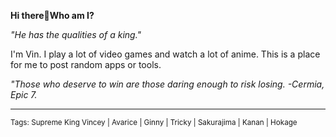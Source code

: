 **Hi there👋Who am I?**

*"He has the qualities of a king."*

I'm Vin. I play a lot  of video games and watch a lot of anime. This is a place for me to post random apps or tools.

*"Those who deserve to win are those daring enough to risk losing.
-Cermia, Epic 7.*
****
<small>Tags: Supreme King Vincey | Avarice | Ginny | Tricky | Sakurajima | Kanan | Hokage</small>
